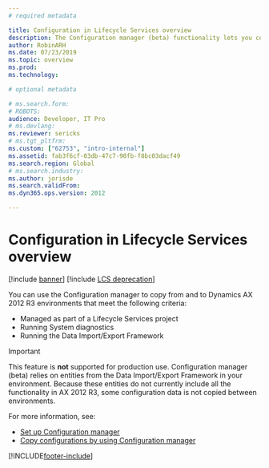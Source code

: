 ```yaml
---
# required metadata

title: Configuration in Lifecycle Services overview
description: The Configuration manager (beta) functionality lets you copy a configuration from one instance of Microsoft Dynamics AX 2012 R3 to another. 
author: RobinARH
ms.date: 07/23/2019
ms.topic: overview
ms.prod: 
ms.technology: 

# optional metadata

# ms.search.form: 
# ROBOTS: 
audience: Developer, IT Pro
# ms.devlang: 
ms.reviewer: sericks
# ms.tgt_pltfrm: 
ms.custom: ["62753", "intro-internal"]
ms.assetid: fab3f6cf-03db-47c7-90fb-f8bc03dacf49
ms.search.region: Global
# ms.search.industry: 
ms.author: jorisde
ms.search.validFrom: 
ms.dyn365.ops.version: 2012

---
```


# Configuration in Lifecycle Services overview

[!include [banner](../includes/banner.md)]
[!include [LCS deprecation](..includes/lcs-deprecation.md)]

You can use the Configuration manager to copy from and to Dynamics AX 2012 R3 environments that meet the following criteria:
-   Managed as part of a Lifecycle Services project
-   Running System diagnostics
-   Running the Data Import/Export Framework

> [!IMPORTANT]
> This feature is **not** supported for production use. Configuration manager (beta) relies on entities from the Data Import/Export Framework in your environment. Because these entities do not currently include all the functionality in AX 2012 R3, some configuration data is not copied between environments.

For more information, see:
-   [Set up Configuration manager](set-up-configuration-manager-lcs.md)
-   [Copy configurations by using Configuration manager](copy-configuration-lcs.md)







[!INCLUDE[footer-include](../../../includes/footer-banner.md)]

